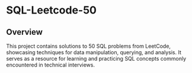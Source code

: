 # SQL-Leetcode-50

## Overview
This project contains solutions to 50 SQL problems from LeetCode, showcasing techniques for data manipulation, querying, and analysis. It serves as a resource for learning and practicing SQL concepts commonly encountered in technical interviews.

